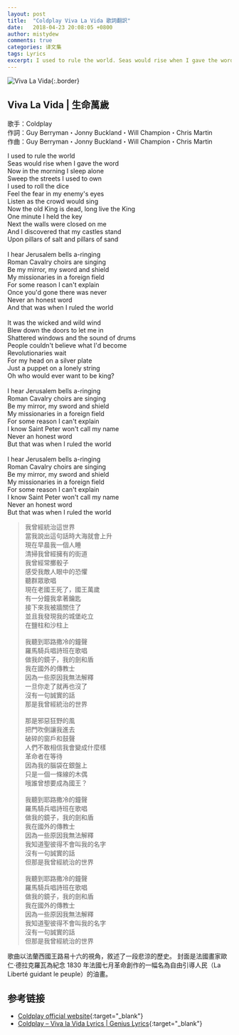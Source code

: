 ```yaml
---
layout: post
title:  "Coldplay Viva La Vida 歌詞翻訳"
date:   2018-04-23 20:08:05 +0800
author: mistydew
comments: true
categories: 译文集
tags: Lyrics
excerpt: I used to rule the world. Seas would rise when I gave the word. Now in the morning I sleep alone. Sweep the streets I used to own.
---
```

![Viva La Vida](https://mistydew.github.io/assets/images/cover/misc/Viva%20La%20Vida.jpg){:.border}

## Viva La Vida | 生命萬歲

歌手：Coldplay<br>
作詞：Guy Berryman・Jonny Buckland・Will Champion・Chris Martin<br>
作曲：Guy Berryman・Jonny Buckland・Will Champion・Chris Martin

<div class="lyric-original">
<p>
I used to rule the world<br>
Seas would rise when I gave the word<br>
Now in the morning I sleep alone<br>
Sweep the streets I used to own<br>
I used to roll the dice<br>
Feel the fear in my enemy's eyes<br>
Listen as the crowd would sing<br>
Now the old King is dead, long live the King<br>
One minute I held the key<br>
Next the walls were closed on me<br>
And I discovered that my castles stand<br>
Upon pillars of salt and pillars of sand<br>
<br>
I hear Jerusalem bells a-ringing<br>
Roman Cavalry choirs are singing<br>
Be my mirror, my sword and shield<br>
My missionaries in a foreign field<br>
For some reason I can't explain<br>
Once you'd gone there was never<br>
Never an honest word<br>
And that was when I ruled the world<br>
<br>
It was the wicked and wild wind<br>
Blew down the doors to let me in<br>
Shattered windows and the sound of drums<br>
People couldn't believe what I'd become<br>
Revolutionaries wait<br>
For my head on a silver plate<br>
Just a puppet on a lonely string<br>
Oh who would ever want to be king?<br>
<br>
I hear Jerusalem bells a-ringing<br>
Roman Cavalry choirs are singing<br>
Be my mirror, my sword and shield<br>
My missionaries in a foreign field<br>
For some reason I can't explain<br>
I know Saint Peter won't call my name<br>
Never an honest word<br>
But that was when I ruled the world<br>
<br>
I hear Jerusalem bells a-ringing<br>
Roman Cavalry choirs are singing<br>
Be my mirror, my sword and shield<br>
My missionaries in a foreign field<br>
For some reason I can't explain<br>
I know Saint Peter won't call my name<br>
Never an honest word<br>
But that was when I ruled the world
</p>
</div>

<div class="lyric-translation">
<blockquote>
我曾經統治這世界<br>
當我說出這句話時大海就會上升<br>
現在早晨我一個人睡<br>
清掃我曾經擁有的街道<br>
我曾經常擲骰子<br>
感受我敵人眼中的恐懼<br>
聽群眾歌唱<br>
現在老國王死了，國王萬歲<br>
有一分鐘我拿著鑰匙<br>
接下來我被牆關住了<br>
並且我發現我的城堡屹立<br>
在鹽柱和沙柱上<br>
<br>
我聽到耶路撒冷的鐘聲<br>
羅馬騎兵唱詩班在歌唱<br>
做我的鏡子，我的劍和盾<br>
我在國外的傳教士<br>
因為一些原因我無法解釋<br>
一旦你走了就再也沒了<br>
沒有一句誠實的話<br>
那是我曾經統治的世界<br>
<br>
那是邪惡狂野的風<br>
把門吹倒讓我進去<br>
破碎的窗戶和鼓聲<br>
人們不敢相信我會變成什麼樣<br>
革命者在等待<br>
因為我的腦袋在銀盤上<br>
只是一個一條線的木偶<br>
哦誰曾想要成為國王？<br>
<br>
我聽到耶路撒冷的鐘聲<br>
羅馬騎兵唱詩班在歌唱<br>
做我的鏡子，我的劍和盾<br>
我在國外的傳教士<br>
因為一些原因我無法解釋<br>
我知道聖彼得不會叫我的名字<br>
沒有一句誠實的話<br>
但那是我曾經統治的世界<br>
<br>
我聽到耶路撒冷的鐘聲<br>
羅馬騎兵唱詩班在歌唱<br>
做我的鏡子，我的劍和盾<br>
我在國外的傳教士<br>
因為一些原因我無法解釋<br>
我知道聖彼得不會叫我的名字<br>
沒有一句誠實的話<br>
但那是我曾經統治的世界
</blockquote>
</div>

歌曲以法蘭西國王路易十六的視角，敘述了一段悲涼的歷史。
封面是法國畫家歐仁·德拉克羅瓦為紀念 1830 年法國七月革命創作的一幅名為自由引導人民（La Liberté guidant le peuple）的油畫。

## 参考链接

* [Coldplay official website](https://coldplay.com){:target="_blank"}
* [Coldplay – Viva la Vida Lyrics \| Genius Lyrics](https://genius.com/Coldplay-viva-la-vida-lyrics){:target="_blank"}
